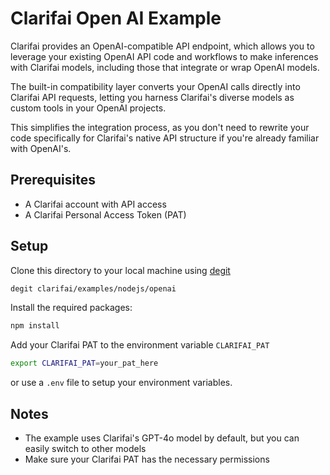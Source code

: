 # Clarifai Open AI Example

Clarifai provides an OpenAI-compatible API endpoint, which allows you to leverage your existing OpenAI API code and workflows to make inferences with Clarifai models, including those that integrate or wrap OpenAI models.

The built-in compatibility layer converts your OpenAI calls directly into Clarifai API requests, letting you harness Clarifai's diverse models as custom tools in your OpenAI projects.

This simplifies the integration process, as you don't need to rewrite your code specifically for Clarifai's native API structure if you're already familiar with OpenAI's.

## Prerequisites

- A Clarifai account with API access
- A Clarifai Personal Access Token (PAT)

## Setup

Clone this directory to your local machine using [degit](https://github.com/Rich-Harris/degit)

```bash
degit clarifai/examples/nodejs/openai
```

Install the required packages:

```bash
npm install
```

Add your Clarifai PAT to the environment variable `CLARIFAI_PAT`

```bash
export CLARIFAI_PAT=your_pat_here
```

or use a `.env` file to setup your environment variables.

## Notes

- The example uses Clarifai's GPT-4o model by default, but you can easily switch to other models
- Make sure your Clarifai PAT has the necessary permissions
